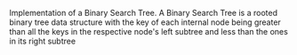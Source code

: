 Implementation of a Binary Search Tree. A Binary Search Tree is a rooted binary tree data structure with the key of each internal node being greater than all the keys in the respective node's left subtree and less than the ones in its right subtree